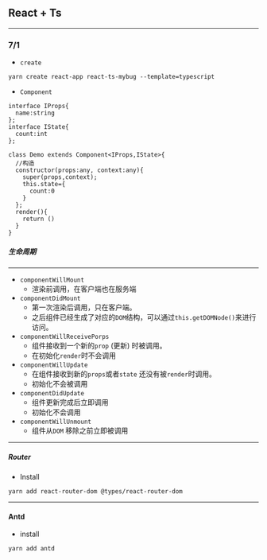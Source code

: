 ## React + Ts

---

### 7/1

- `create`

```shell
yarn create react-app react-ts-mybug --template=typescript
```

- `Component`

```react
interface IProps{
  name:string
};
interface IState{
  count:int
};

class Demo extends Component<IProps,IState>{
  //构造
  constructor(props:any, context:any){
    super(props,context);
    this.state={
      count:0
    }
  };
  render(){
    return ()
  }
}
```



##### 生命周期

---

- `componentWillMount`
  - 渲染前调用，在客户端也在服务端
- `componentDidMount`
  - 第一次渲染后调用，只在客户端。
  - 之后组件已经生成了对应的`DOM`结构，可以通过`this.getDOMNode()`来进行访问。
- `componentWillReceivePorps`
  - 组件接收到一个新的`prop` (更新) 时被调用。
  - 在初始化`render`时不会调用
- `componentWillUpdate`
  - 在组件接收到新的`props`或者`state` 还没有被`render`时调用。
  - 初始化不会被调用
- `componentDidUpdate` 
  - 组件更新完成后立即调用
  - 初始化不会调用
- `componentWillUnmount`
  - 组件从`DOM` 移除之前立即被调用

---

##### Router

- Install

```shell
yarn add react-router-dom @types/react-router-dom
```



---



#### Antd

- install

```shell
yarn add antd
```

